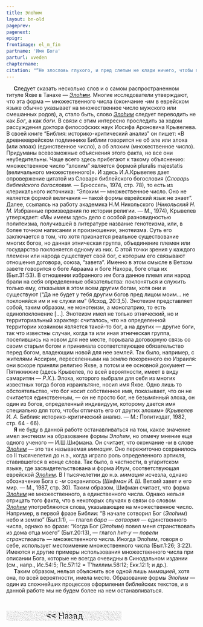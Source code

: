 ```yaml
---
title: Элоhим
layout: bn-old
pageprev: 
pagenext: 
epigr: 
frontimage: el_m_fin
partname: 'Имя Бога'
parturl: vveden
chaptername: 
citation: "“Не злословь глухого, и пред слепым не клади ничего, чтобы преткнуться ему; бойся Бога твоего.”<br> (Лев.19:14)."
---
```



<p>     <strong>С</strong>ледует сказать несколько слов и о самом распространенном титуле Яхве в Танахе — <a href="javascript:popUp%20(&#39;img/elohim.gif&#39;,%20130,%2070,%20&#39;&#39;)"><em>Элоh<strong>и</strong>м</em></a>. Многие исследователи утверждают, что эта форма — множественного числа (окончание <em>-им</em> в еврейском языке обычно указывает на множественное число мужского или смешанных родов), а, стало быть, слово <a href="javascript:popUp%20(&#39;img/elohim.gif&#39;,%20130,%2070,%20&#39;&#39;)"><em>Элоhим</em></a> следует переводить не как <em>Бог</em>, а как <em>боги</em>. В связи с этим интересно проследить за ходом рассуждения доктора философских наук Иосифа Ароновича Крывелева. В своей книге “Библия: историко-критический анализ” он пишет: «В древнееврейском подлиннике Библии говорится не об эле или элоха (или элоах) (единственное число), а об элохим (множественное число). Придуманы всевозможные объяснения этого факта, но все они неубедительны. Чаще всего здесь прибегают к такому объяснению: множественное число “элохим” является формой pluralis majestatis (величального множественного)». И здесь И.А.Крывелев дает опровержение цитатой из Словаря библейского богословия (<em>Словарь библейского богословия.</em> — Брюссель, 1974, стр. 78), то есть из клерикального источника: “Элохим — множественное число. Оно не является формой величания — такой формы еврейский язык не знает”. Далее, ссылаясь на работу академика H.М.Hикольского (<em>Hикольский H. М.</em> Избранные произведения по истории религии. — М., 1974), Крывелев утверждает: «Мы имеем здесь дело с особой разновидностью политеизма, получившей в литературе название генотеизма, или, в более точном написании и произношении, энотеизма. Суть его заключается в том, что хотя признается реальное существование многих богов, но данная этническая группа, объединение племен или государство поклоняется одному из них. С этой точки зрения у каждого племени или народа существует свой бог, с которым его связывают отношения договора, союза, “завета”. Именно в этом смысле в Ветхом завете говорится о боге Авраама и боге Hахора, боге отца их (Быт.31:53). В отношении избранного им бога данное племя или народ брали на себя определенные обязательства: поклоняться и служить только ему, отказывая в этом всем другим богам, хотя они и существуют (“Да не будет у тебя другим богов пред лицом моим... не поклоняйся им и не служи им” (Исход, 20:3,5). Энотеизм представляет собой, таким образом, не монотеизм, а монолатрию, то есть единопоклонение [...]. Энотеизм имел не только этнический, но и территориальный характер: считалось, что на определенной территории хозяином является такой-то бог, а на других — другие боги, так что известны случаи, когда та или иная этническая группа, поселившись на новом для нее месте, порывала договорную связь со своим старым богом и принимала соответствующее обязательство перед богом, владеющим новой для нее землей. Так было, например, с жителями Ассирии, переселенными на землю покоренного ею Израиля: они вскоре приняли религию Яхве, а потом и ее основной документ — Пятикнижие (здесь Крывелев, по всей вероятности, имеет в виду самаритян — <em>Р.Х.</em>). Элоха, которого выбрали для себя из многих известных тогда богов израильтяне, носил имя Яхве. Одно лишь то обстоятельство, что бог носит собственное имя, показывает, что он не считается единственным, — он не просто бог, не безымянный элоха, он один из богов, определенный индивидуум, которому дается имя специально для того, чтобы отличать его от других элохим» (<em>Крывелев И. А.</em> Библия: историко-критический анализ. — М.: Политиздат, 1982, стр. 64 - 66).<br />
     <strong>Я</strong> не буду в данной работе останавливаться на том, какое значение имел энотеизм на образование формы <em>Элоhим</em>, но отмечу мнение еще одного ученого — И.Ш.Шифмана. Он считает, что окончание <em>-м</em> в слове <a href="javascript:popUp%20(&#39;img/elohim.gif&#39;,%20130,%2070,%20&#39;&#39;)"><em>Элоhим</em></a> — это так называемая <em>мимация</em>. Оно пережиточно сохранилось со II тысячелетия до н.э., когда играло роль определенного артикля, ставившегося в конце слова. Так было, в частности, в угаритском языке, где засвидетельствована и форма <em>Илум</em>, соответствующая еврейской <a href="javascript:popUp%20(&#39;img/elohim.gif&#39;,%20130,%2070,%20&#39;&#39;)"><em>Элоhим</em></a>. В I тысячелетии до н.э. <em>мимация</em> исчезла, однако обозначение Бога с <em>-м</em> сохранилось (<em>Шифман И. Ш.</em> Ветхий завет и его мир. — М., 1987, стр. 30). Таким образом, Шифман считает, что форма <a href="javascript:popUp%20(&#39;img/elohim.gif&#39;,%20130,%2070,%20&#39;&#39;)"><em>Элоhим</em></a> не множественного, а единственного числа. Однако нельзя отрицать того факта, что в некоторых случаях в связи со словом <a href="javascript:popUp%20(&#39;img/elohim.gif&#39;,%20130,%2070,%20&#39;&#39;)"><em>Элоhим</em></a> употребляются слова, указывающие на множественное число. Hапример, в первой фразе Библии: “В начале сотворил Бог (<em>Элоhим</em>) небо и землю” (Быт.1:1), — глагол <em>бара</em> — <em>сотворил</em> — единственного числа, однако во фразе: “Когда Бог (<em>Элоhим</em>) повел меня странствовать из дома отца моего” (Быт.20:13), — глагол <em>hит-у</em> — <em>повели странствовать</em> — множественного числа. Иногда Элоhим, говоря о себе, использует местоимение множественного числа (Быт.1:26; 3:22). Имеются и другие примеры использования множественного числа при описании Бога, которые не всегда очевидны в Синодальном издании (см., напр., Ис.54:5; Пс.57:12 = Т'hиллим.58:12; Екк.12:1; и др.).<br />
     <strong>Т</strong>аким образом, нельзя объяснить все одной лишь <em>мимацией</em>, хотя она, по всей вероятности, имела место. Образование формы <em>Элоhим</em> — один из сложнейших процессов оформления библейских текстов, и в данной работе мы не будем более на нем останавливаться.</p>
<p> </p>

<a href="8a.htm#elohim"><img src="img/bad.gif" width="305" height="27" alt="Назад" /></a>




